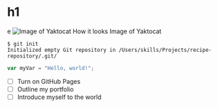 # h1
e
![Image of Yaktocat](https://octodex.github.com/images/yaktocat.png)
How it looks
Image of Yaktocat
```
$ git init
Initialized empty Git repository in /Users/skills/Projects/recipe-repository/.git/
```
``` javascript
var myVar = "Hello, world!";
```
- [ ] Turn on GitHub Pages
- [ ] Outline my portfolio
- [ ] Introduce myself to the world
